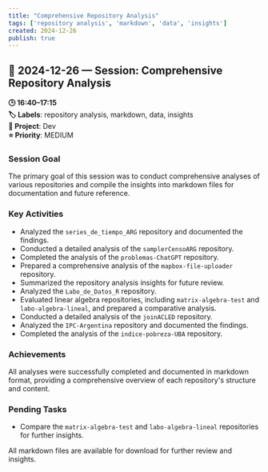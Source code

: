 ```yaml
---
title: "Comprehensive Repository Analysis"
tags: ['repository analysis', 'markdown', 'data', 'insights']
created: 2024-12-26
publish: true
---
```


## 📅 2024-12-26 — Session: Comprehensive Repository Analysis

**🕒 16:40–17:15**  
**🏷️ Labels**: repository analysis, markdown, data, insights  
**📂 Project**: Dev  
**⭐ Priority**: MEDIUM  


### Session Goal
The primary goal of this session was to conduct comprehensive analyses of various repositories and compile the insights into markdown files for documentation and future reference.

### Key Activities
- Analyzed the `series_de_tiempo_ARG` repository and documented the findings.
- Conducted a detailed analysis of the `samplerCensoARG` repository.
- Completed the analysis of the `problemas-ChatGPT` repository.
- Prepared a comprehensive analysis of the `mapbox-file-uploader` repository.
- Summarized the repository analysis insights for future review.
- Analyzed the `Labo_de_Datos_R` repository.
- Evaluated linear algebra repositories, including `matrix-algebra-test` and `labo-algebra-lineal`, and prepared a comparative analysis.
- Conducted a detailed analysis of the `joinACLED` repository.
- Analyzed the `IPC-Argentina` repository and documented the findings.
- Completed the analysis of the `indice-pobreza-UBA` repository.

### Achievements
All analyses were successfully completed and documented in markdown format, providing a comprehensive overview of each repository's structure and content.

### Pending Tasks
- Compare the `matrix-algebra-test` and `labo-algebra-lineal` repositories for further insights.

All markdown files are available for download for further review and insights.
